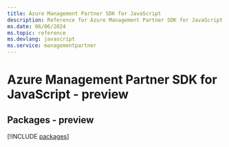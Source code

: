 ```yaml
---
title: Azure Management Partner SDK for JavaScript
description: Reference for Azure Management Partner SDK for JavaScript
ms.date: 06/06/2024
ms.topic: reference
ms.devlang: javascript
ms.service: managementpartner
---
```

# Azure Management Partner SDK for JavaScript - preview
## Packages - preview
[!INCLUDE [packages](management-partner-index.md)]